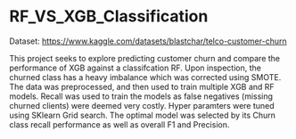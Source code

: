 # RF_VS_XGB_Classification
Dataset: https://www.kaggle.com/datasets/blastchar/telco-customer-churn

This project seeks to explore predicting customer churn and compare the performance of XGB against a classifcation RF. Upon inspection, the churned class has a heavy imbalance which was corrected using SMOTE. The data was preprocessed, and then used to train multiple XGB and RF models. Recall was used to train the models as false negatives (missing churned clients) were deemed very costly. Hyper paramters were tuned using SKlearn Grid search. The optimal model was selected by its Churn class recall performance as well as overall F1 and Precision.
